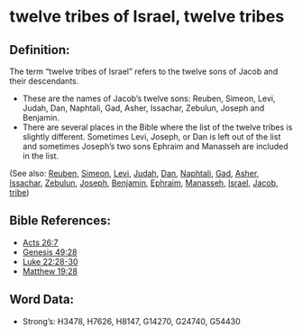 # twelve tribes of Israel, twelve tribes

## Definition:

The term “twelve tribes of Israel” refers to the twelve sons of Jacob and their descendants.

* These are the names of Jacob’s twelve sons: Reuben, Simeon, Levi, Judah, Dan, Naphtali, Gad, Asher, Issachar, Zebulun, Joseph and Benjamin.
* There are several places in the Bible where the list of the twelve tribes is slightly different. Sometimes Levi, Joseph, or Dan is left out of the list and sometimes Joseph’s two sons Ephraim and Manasseh are included in the list.

(See also: [Reuben](../names/reuben.md), [Simeon](../names/simeon.md), [Levi](../names/levite.md), [Judah](../names/judah.md), [Dan](../names/dan.md), [Naphtali](../names/naphtali.md), [Gad](../names/gad.md), [Asher](../names/asher.md), [Issachar](../names/issachar.md), [Zebulun](../names/zebulun.md), [Joseph](../names/josephot.md), [Benjamin](../names/benjamin.md), [Ephraim](../names/ephraim.md), [Manasseh](../names/manasseh.md), [Israel](../kt/israel.md), [Jacob](../names/jacob.md), [tribe](../other/tribe.md))

## Bible References:

* [Acts 26:7](rc://en/tn/help/act/26/07)
* [Genesis 49:28](rc://en/tn/help/gen/49/28)
* [Luke 22:28-30](rc://en/tn/help/luk/22/28)
* [Matthew 19:28](rc://en/tn/help/mat/19/28)

## Word Data:

* Strong’s: H3478, H7626, H8147, G14270, G24740, G54430
